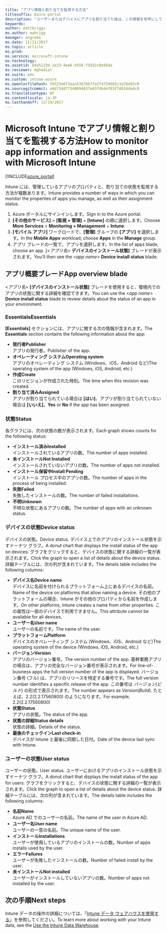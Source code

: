 ```yaml
---
title: "アプリ情報と割り当てを監視する方法"
titlesuffix: Azure portal
description: "ユーザーまたはデバイスにアプリを割り当てた後は、この情報を参考にして、その状態を監視できます。"
keywords: 
author: mattbriggs
ms.author: mabrigg
manager: angrobe
ms.date: 11/21/2017
ms.topic: article
ms.prod: 
ms.service: microsoft-intune
ms.technology: 
ms.assetid: 64e5133d-1e23-4ee6-b556-f5d32c0e95da
ms.reviewer: mghadial
ms.suite: ems
ms.custom: intune-azure
ms.openlocfilehash: 59323e6f3aac63676b7fa2f4724602c3a78e02c0
ms.sourcegitcommit: a9d734877340894637e03f4b4ef83f7d01ddedc8
ms.translationtype: HT
ms.contentlocale: ja-JP
ms.lasthandoff: 12/19/2017
---
```

# <a name="how-to-monitor-app-information-and-assignments-with-microsoft-intune"></a><span data-ttu-id="6e4d6-103">Microsoft Intune でアプリ情報と割り当てを監視する方法</span><span class="sxs-lookup"><span data-stu-id="6e4d6-103">How to monitor app information and assignments with Microsoft Intune</span></span>

[!INCLUDE[azure_portal](./includes/azure_portal.md)]

<span data-ttu-id="6e4d6-104">Intune には、管理しているアプリのプロパティと、割り当ての状態を監視する方法が複数あります。</span><span class="sxs-lookup"><span data-stu-id="6e4d6-104">Intune provides a number of ways in which you can monitor the properties of apps you manage, as well as their assignment status.</span></span>

1. <span data-ttu-id="6e4d6-105">Azure ポータルにサインインします。</span><span class="sxs-lookup"><span data-stu-id="6e4d6-105">Sign in to the Azure portal.</span></span>
2. <span data-ttu-id="6e4d6-106">**[その他のサービス]** > **[監視 + 管理]** + **[Intune]** の順に選択します。</span><span class="sxs-lookup"><span data-stu-id="6e4d6-106">Choose **More Services** > **Monitoring + Management** + **Intune**.</span></span>
3. <span data-ttu-id="6e4d6-107">**[モバイル アプリ]** ワークロードで、**[管理]** グループの **[アプリ]** を選択します。</span><span class="sxs-lookup"><span data-stu-id="6e4d6-107">In the **Mobile Apps** workload, choose **Apps** in the **Manage** group.</span></span>
5. <span data-ttu-id="6e4d6-108">アプリ ブレードの一覧で、アプリを選択します。</span><span class="sxs-lookup"><span data-stu-id="6e4d6-108">In the list of apps blade, choose an app.</span></span> <span data-ttu-id="6e4d6-109">[<*アプリ名*> **デバイスのインストール状態]** ブレードが表示されます。</span><span class="sxs-lookup"><span data-stu-id="6e4d6-109">You'll then see the <*app name*> **Device install status** blade.</span></span>

## <a name="app-overview-blade"></a><span data-ttu-id="6e4d6-110">アプリ概要ブレード</span><span class="sxs-lookup"><span data-stu-id="6e4d6-110">App overview blade</span></span>

<span data-ttu-id="6e4d6-111"><*アプリ名*> **[デバイスのインストール状態]** ブレードを使用すると、環境内でのアプリの状態に関する詳細を確認できます。</span><span class="sxs-lookup"><span data-stu-id="6e4d6-111">You can use the <*app name*> **Device install status** blade to review details about the status of an app in your environment.</span></span>

### <a name="essentials"></a><span data-ttu-id="6e4d6-112">Essentials</span><span class="sxs-lookup"><span data-stu-id="6e4d6-112">Essentials</span></span>

<span data-ttu-id="6e4d6-113">**[Essentials]** セクションには、アプリに関する次の情報が含まれます。</span><span class="sxs-lookup"><span data-stu-id="6e4d6-113">The **Essentials** section contains the following information about the app:</span></span>

 - <span data-ttu-id="6e4d6-114">**発行者**</span><span class="sxs-lookup"><span data-stu-id="6e4d6-114">**Publisher**</span></span>  
<span data-ttu-id="6e4d6-115">アプリの発行者。</span><span class="sxs-lookup"><span data-stu-id="6e4d6-115">Publisher of the app.</span></span>
 - <span data-ttu-id="6e4d6-116">**オペレーティング システム**</span><span class="sxs-lookup"><span data-stu-id="6e4d6-116">**Operating system**</span></span>  
<span data-ttu-id="6e4d6-117">アプリのオペレーティング システム (Windows、iOS、Android など)</span><span class="sxs-lookup"><span data-stu-id="6e4d6-117">The operating system of the app  (Windows, iOS, Android, etc.)</span></span>
 - <span data-ttu-id="6e4d6-118">**作成**</span><span class="sxs-lookup"><span data-stu-id="6e4d6-118">**Create**</span></span>  
<span data-ttu-id="6e4d6-119">このリビジョンが作成された時刻。</span><span class="sxs-lookup"><span data-stu-id="6e4d6-119">The time when this revision was created.</span></span>
 - <span data-ttu-id="6e4d6-120">**割り当て済み**</span><span class="sxs-lookup"><span data-stu-id="6e4d6-120">**Assigned**</span></span>  
<span data-ttu-id="6e4d6-121">アプリが割り当てられている場合は **[はい]**、アプリが割り当てられていない場合は **[いいえ]**。</span><span class="sxs-lookup"><span data-stu-id="6e4d6-121">**Yes** or **No** if the app has been assigned.</span></span>

### <a name="status"></a><span data-ttu-id="6e4d6-122">状態</span><span class="sxs-lookup"><span data-stu-id="6e4d6-122">Status</span></span>
<span data-ttu-id="6e4d6-123">各グラフには、次の状態の数が表示されます。</span><span class="sxs-lookup"><span data-stu-id="6e4d6-123">Each graph shows counts for the following status:</span></span>

 - <span data-ttu-id="6e4d6-124">**インストール済み**</span><span class="sxs-lookup"><span data-stu-id="6e4d6-124">**Installed**</span></span>  
<span data-ttu-id="6e4d6-125">インストールされているアプリの数。</span><span class="sxs-lookup"><span data-stu-id="6e4d6-125">The number of apps installed.</span></span>
 - <span data-ttu-id="6e4d6-126">**未インストール**</span><span class="sxs-lookup"><span data-stu-id="6e4d6-126">**Not Installed**</span></span>  
<span data-ttu-id="6e4d6-127">インストールされていないアプリの数。</span><span class="sxs-lookup"><span data-stu-id="6e4d6-127">The number of apps not installed.</span></span>
 - <span data-ttu-id="6e4d6-128">**インストール保留中**</span><span class="sxs-lookup"><span data-stu-id="6e4d6-128">**Install Pending**</span></span>  
<span data-ttu-id="6e4d6-129">インストール プロセス中のアプリの数。</span><span class="sxs-lookup"><span data-stu-id="6e4d6-129">The number of apps in the process of being installed.</span></span>
 - <span data-ttu-id="6e4d6-130">**失敗**</span><span class="sxs-lookup"><span data-stu-id="6e4d6-130">**Failed**</span></span>  
<span data-ttu-id="6e4d6-131">失敗したインストールの数。</span><span class="sxs-lookup"><span data-stu-id="6e4d6-131">The number of failed installations.</span></span>
 - <span data-ttu-id="6e4d6-132">**不明**</span><span class="sxs-lookup"><span data-stu-id="6e4d6-132">**Unknown**</span></span>  
<span data-ttu-id="6e4d6-133">不明な状態にあるアプリの数。</span><span class="sxs-lookup"><span data-stu-id="6e4d6-133">The number of apps with an unknown status.</span></span>

### <a name="device-status"></a><span data-ttu-id="6e4d6-134">デバイスの状態</span><span class="sxs-lookup"><span data-stu-id="6e4d6-134">Device status</span></span>

<span data-ttu-id="6e4d6-135">デバイスの状態。</span><span class="sxs-lookup"><span data-stu-id="6e4d6-135">Device status.</span></span> <span data-ttu-id="6e4d6-136">デバイス上でのアプリのインストール状態を示すドーナツ グラフ。</span><span class="sxs-lookup"><span data-stu-id="6e4d6-136">A donut chart that displays the install status of the app on devices.</span></span> <span data-ttu-id="6e4d6-137">グラフをクリックすると、デバイスの状態に関する詳細の一覧が表示されます。</span><span class="sxs-lookup"><span data-stu-id="6e4d6-137">Click the graph to open a list of details about the device status.</span></span> <span data-ttu-id="6e4d6-138">詳細テーブルには、次の列が含まれています。</span><span class="sxs-lookup"><span data-stu-id="6e4d6-138">The details table includes the following columns:</span></span>

 - <span data-ttu-id="6e4d6-139">**デバイス名**</span><span class="sxs-lookup"><span data-stu-id="6e4d6-139">**Device name**</span></span>  
<span data-ttu-id="6e4d6-140">デバイスに名前を付けられるプラットフォーム上にあるデバイスの名前。</span><span class="sxs-lookup"><span data-stu-id="6e4d6-140">Name of the device on platforms that allow naming a device.</span></span> <span data-ttu-id="6e4d6-141">その他のプラットフォームの場合、Intune がその他のプロパティから名前を作成します。</span><span class="sxs-lookup"><span data-stu-id="6e4d6-141">On other platforms, Intune creates a name from other properties.</span></span> <span data-ttu-id="6e4d6-142">この属性は一部のデバイスで利用できません。</span><span class="sxs-lookup"><span data-stu-id="6e4d6-142">This attribute cannot be available for all devices.</span></span>
 - <span data-ttu-id="6e4d6-143">**ユーザー名**</span><span class="sxs-lookup"><span data-stu-id="6e4d6-143">**User name**</span></span>  
<span data-ttu-id="6e4d6-144">ユーザーの名前です。</span><span class="sxs-lookup"><span data-stu-id="6e4d6-144">The name of the user.</span></span>
 - <span data-ttu-id="6e4d6-145">**プラットフォーム**</span><span class="sxs-lookup"><span data-stu-id="6e4d6-145">**Platform**</span></span>  
<span data-ttu-id="6e4d6-146">デバイスのオペレーティング システム (Windows、iOS、Android など)</span><span class="sxs-lookup"><span data-stu-id="6e4d6-146">The operating system of the device (Windows, iOS, Android, etc.)</span></span>
 - <span data-ttu-id="6e4d6-147">**バージョン**</span><span class="sxs-lookup"><span data-stu-id="6e4d6-147">**Version**</span></span>  
<span data-ttu-id="6e4d6-148">アプリのバージョン番号。</span><span class="sxs-lookup"><span data-stu-id="6e4d6-148">The version number of the app.</span></span> <span data-ttu-id="6e4d6-149">基幹業務アプリの場合は、アプリの完全なバージョン番号が表示されます。</span><span class="sxs-lookup"><span data-stu-id="6e4d6-149">For line-of-business apps the full version number of the app is displayed.</span></span> <span data-ttu-id="6e4d6-150">バージョン番号 (フル) は、アプリのリリースを特定する番号です。</span><span class="sxs-lookup"><span data-stu-id="6e4d6-150">The full version number identifies a specific release of the app.</span></span> <span data-ttu-id="6e4d6-151">この番号は _バージョン_(_ビルド_) の形式で表示されます。</span><span class="sxs-lookup"><span data-stu-id="6e4d6-151">The number appears as _Version_(_Build_).</span></span> <span data-ttu-id="6e4d6-152">たとえば、2.2(2.2.17560800) のようになります。</span><span class="sxs-lookup"><span data-stu-id="6e4d6-152">For example, 2.2(2.2.17560800)</span></span>
 - <span data-ttu-id="6e4d6-153">**状態**</span><span class="sxs-lookup"><span data-stu-id="6e4d6-153">**Status**</span></span>  
<span data-ttu-id="6e4d6-154">アプリの状態。</span><span class="sxs-lookup"><span data-stu-id="6e4d6-154">The status of the app.</span></span>
 - <span data-ttu-id="6e4d6-155">**状態の詳細**</span><span class="sxs-lookup"><span data-stu-id="6e4d6-155">**Status details**</span></span>  
<span data-ttu-id="6e4d6-156">状態の詳細。</span><span class="sxs-lookup"><span data-stu-id="6e4d6-156">Details of the status.</span></span>
 - <span data-ttu-id="6e4d6-157">**最後のチェックイン**</span><span class="sxs-lookup"><span data-stu-id="6e4d6-157">**Last check-in**</span></span>  
<span data-ttu-id="6e4d6-158">デバイスが Intune と最後に同期した日付。</span><span class="sxs-lookup"><span data-stu-id="6e4d6-158">Date of the device last sync with Intune.</span></span>


### <a name="user-status"></a><span data-ttu-id="6e4d6-159">ユーザーの状態</span><span class="sxs-lookup"><span data-stu-id="6e4d6-159">User status</span></span>

<span data-ttu-id="6e4d6-160">ユーザーの状態。</span><span class="sxs-lookup"><span data-stu-id="6e4d6-160">User status.</span></span> <span data-ttu-id="6e4d6-161">ユーザーにおけるアプリのインストール状態を示すドーナツ グラフ。</span><span class="sxs-lookup"><span data-stu-id="6e4d6-161">A donut chart that displays the install status of the app for users.</span></span> <span data-ttu-id="6e4d6-162">グラフをクリックすると、デバイスの状態に関する詳細の一覧が表示されます。</span><span class="sxs-lookup"><span data-stu-id="6e4d6-162">Click the graph to open a list of details about the device status.</span></span> <span data-ttu-id="6e4d6-163">詳細テーブルには、次の列が含まれています。</span><span class="sxs-lookup"><span data-stu-id="6e4d6-163">The details table includes the following columns:</span></span>
 - <span data-ttu-id="6e4d6-164">**名前**</span><span class="sxs-lookup"><span data-stu-id="6e4d6-164">**Name**</span></span>  
<span data-ttu-id="6e4d6-165">Azure AD でのユーザーの名前。</span><span class="sxs-lookup"><span data-stu-id="6e4d6-165">The name of the user in Azure AD.</span></span>
 - <span data-ttu-id="6e4d6-166">**ユーザー名**</span><span class="sxs-lookup"><span data-stu-id="6e4d6-166">**User name**</span></span>  
<span data-ttu-id="6e4d6-167">ユーザーの一意の名前。</span><span class="sxs-lookup"><span data-stu-id="6e4d6-167">The unique name of the user.</span></span>
 - <span data-ttu-id="6e4d6-168">**インストール**</span><span class="sxs-lookup"><span data-stu-id="6e4d6-168">**Installations**</span></span>  
<span data-ttu-id="6e4d6-169">ユーザーが使用しているアプリのインストールの数。</span><span class="sxs-lookup"><span data-stu-id="6e4d6-169">Number of apps installs used by the user.</span></span>
 - <span data-ttu-id="6e4d6-170">**エラー**</span><span class="sxs-lookup"><span data-stu-id="6e4d6-170">**Failures**</span></span>  
<span data-ttu-id="6e4d6-171">ユーザーが失敗したインストールの数。</span><span class="sxs-lookup"><span data-stu-id="6e4d6-171">Number of failed install by the user.</span></span>
 - <span data-ttu-id="6e4d6-172">**未インストール**</span><span class="sxs-lookup"><span data-stu-id="6e4d6-172">**Not installed**</span></span>  
<span data-ttu-id="6e4d6-173">ユーザーがインストールしていないアプリの数。</span><span class="sxs-lookup"><span data-stu-id="6e4d6-173">Number of apps not installed by the user.</span></span>


## <a name="next-steps"></a><span data-ttu-id="6e4d6-174">次の手順</span><span class="sxs-lookup"><span data-stu-id="6e4d6-174">Next steps</span></span>

<span data-ttu-id="6e4d6-175">Intune データの操作の詳細については、「[Intune データ ウェアハウスを使用する](reports-nav-create-intune-reports.md)」を参照してください。</span><span class="sxs-lookup"><span data-stu-id="6e4d6-175">To learn more about working with your Intune data, see the [Use the Intune Data Warehouse](reports-nav-create-intune-reports.md).</span></span>